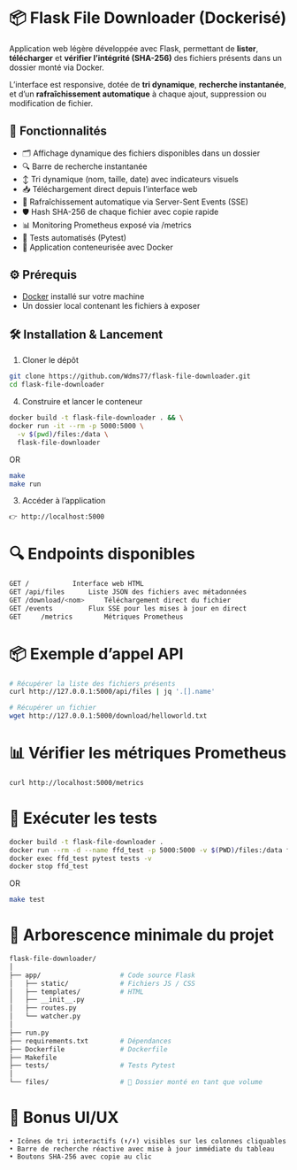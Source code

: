 # 📦 Flask File Downloader (Dockerisé)

Application web légère développée avec Flask, permettant de **lister**, **télécharger** et **vérifier l’intégrité (SHA-256)** des fichiers présents dans un dossier monté via Docker.

L’interface est responsive, dotée de **tri dynamique**, **recherche instantanée**, et d’un **rafraîchissement automatique** à chaque ajout, suppression ou modification de fichier.


## 🚀 Fonctionnalités

- 🗂️ Affichage dynamique des fichiers disponibles dans un dossier
- 🔍 Barre de recherche instantanée
- ↕️ Tri dynamique (nom, taille, date) avec indicateurs visuels
- 📥 Téléchargement direct depuis l’interface web
- 🔄 Rafraîchissement automatique via Server-Sent Events (SSE)
- 🛡️ Hash SHA-256 de chaque fichier avec copie rapide
- 📊 Monitoring Prometheus exposé via /metrics
- 🧪 Tests automatisés (Pytest)
- 🐳 Application conteneurisée avec Docker


## ⚙️ Prérequis

- [Docker](https://docs.docker.com/get-docker/) installé sur votre machine
- Un dossier local contenant les fichiers à exposer


## 🛠️ Installation & Lancement

1. Cloner le dépôt
```bash
git clone https://github.com/Wdms77/flask-file-downloader.git
cd flask-file-downloader
```

4. Construire et lancer le conteneur
```bash
docker build -t flask-file-downloader . && \
docker run -it --rm -p 5000:5000 \
  -v $(pwd)/files:/data \
  flask-file-downloader
```
OR
```bash
make
make run
```

3. Accéder à l’application
```bash
👉 http://localhost:5000
```

# 🔍 Endpoints disponibles
```bash
GET	/			Interface web HTML
GET	/api/files		Liste JSON des fichiers avec métadonnées
GET	/download/<nom>		Téléchargement direct du fichier
GET	/events			Flux SSE pour les mises à jour en direct
GET 	/metrics 		Métriques Prometheus
```

# 📦 Exemple d’appel API
```bash
# Récupérer la liste des fichiers présents
curl http://127.0.0.1:5000/api/files | jq '.[].name'

# Récupérer un fichier
wget http://127.0.0.1:5000/download/helloworld.txt
```

# 📊 Vérifier les métriques Prometheus
```bash
curl http://localhost:5000/metrics
```

# 🧪 Exécuter les tests
```bash
docker build -t flask-file-downloader .
docker run --rm -d --name ffd_test -p 5000:5000 -v $(PWD)/files:/data flask-file-downloader
docker exec ffd_test pytest tests -v
docker stop ffd_test
```
OR
```bash
make test
```

# 📁 Arborescence minimale du projet
```bash
flask-file-downloader/
│
├── app/                    # Code source Flask
│   ├── static/ 			# Fichiers JS / CSS
│	├── templates/          # HTML
│	├── __init__.py
│   ├── routes.py
│   └── watcher.py
│   
├── run.py
├── requirements.txt        # Dépendances
├── Dockerfile              # Dockerfile
├── Makefile
├── tests/                  # Tests Pytest
│
└── files/                  # 📂 Dossier monté en tant que volume
```

# 🧠 Bonus UI/UX
	• Icônes de tri interactifs (⬆️/⬇️) visibles sur les colonnes cliquables
	• Barre de recherche réactive avec mise à jour immédiate du tableau
	• Boutons SHA-256 avec copie au clic
